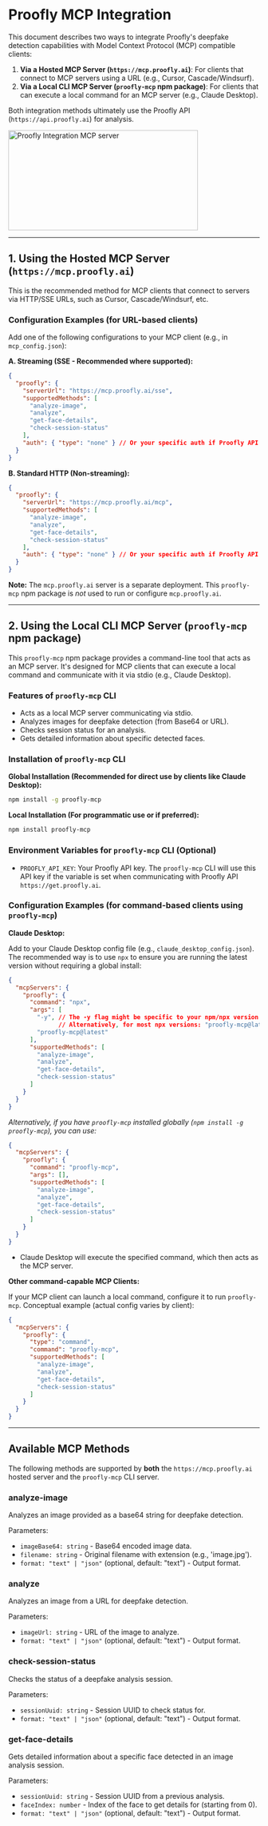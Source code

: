 # Proofly MCP Integration

This document describes two ways to integrate Proofly's deepfake detection capabilities with Model Context Protocol (MCP) compatible clients:

1.  **Via a Hosted MCP Server (`https://mcp.proofly.ai`)**: For clients that connect to MCP servers using a URL (e.g., Cursor, Cascade/Windsurf).
2.  **Via a Local CLI MCP Server (`proofly-mcp` npm package)**: For clients that can execute a local command for an MCP server (e.g., Claude Desktop).

Both integration methods ultimately use the Proofly API (`https://api.proofly.ai`) for analysis.

<a href="https://glama.ai/mcp/servers/@Proofly-AI/mcp">
  <img width="380" height="200" src="https://glama.ai/mcp/servers/@Proofly-AI/mcp/badge" alt="Proofly Integration MCP server" />
</a>

---

## 1. Using the Hosted MCP Server (`https://mcp.proofly.ai`)

This is the recommended method for MCP clients that connect to servers via HTTP/SSE URLs, such as Cursor, Cascade/Windsurf, etc.

### Configuration Examples (for URL-based clients)

Add one of the following configurations to your MCP client (e.g., in `mcp_config.json`):

**A. Streaming (SSE - Recommended where supported):**

```json
{
  "proofly": {
    "serverUrl": "https://mcp.proofly.ai/sse",
    "supportedMethods": [
      "analyze-image",
      "analyze",
      "get-face-details",
      "check-session-status"
    ],
    "auth": { "type": "none" } // Or your specific auth if Proofly API https:/get.proofly.ai requires it
  }
}
```

**B. Standard HTTP (Non-streaming):**

```json
{
  "proofly": {
    "serverUrl": "https://mcp.proofly.ai/mcp",
    "supportedMethods": [
      "analyze-image",
      "analyze",
      "get-face-details",
      "check-session-status"
    ],
    "auth": { "type": "none" } // Or your specific auth if Proofly API https:/get.proofly.ai requires it
  }
}
```

**Note:** The `mcp.proofly.ai` server is a separate deployment. This `proofly-mcp` npm package is *not* used to run or configure `mcp.proofly.ai`.

---

## 2. Using the Local CLI MCP Server (`proofly-mcp` npm package)

This `proofly-mcp` npm package provides a command-line tool that acts as an MCP server. It's designed for MCP clients that can execute a local command and communicate with it via stdio (e.g., Claude Desktop).

### Features of `proofly-mcp` CLI

- Acts as a local MCP server communicating via stdio.
- Analyzes images for deepfake detection (from Base64 or URL).
- Checks session status for an analysis.
- Gets detailed information about specific detected faces.

### Installation of `proofly-mcp` CLI

**Global Installation (Recommended for direct use by clients like Claude Desktop):**

```bash
npm install -g proofly-mcp
```

**Local Installation (For programmatic use or if preferred):**

```bash
npm install proofly-mcp
```

### Environment Variables for `proofly-mcp` CLI (Optional)

- `PROOFLY_API_KEY`: Your Proofly API key. The `proofly-mcp` CLI will use this API key if the variable is set when communicating with Proofly API `https://get.proofly.ai`.

### Configuration Examples (for command-based clients using `proofly-mcp`)

**Claude Desktop:**

Add to your Claude Desktop config file (e.g., `claude_desktop_config.json`). The recommended way is to use `npx` to ensure you are running the latest version without requiring a global install:

```json
{
  "mcpServers": {
    "proofly": {
      "command": "npx",
      "args": [
        "-y", // The -y flag might be specific to your npm/npx version or aliasing for auto-confirmation.
              // Alternatively, for most npx versions: "proofly-mcp@latest"
        "proofly-mcp@latest"
      ],
      "supportedMethods": [
        "analyze-image",
        "analyze",
        "get-face-details",
        "check-session-status"
      ]
    }
  }
}
```

*Alternatively, if you have `proofly-mcp` installed globally (`npm install -g proofly-mcp`), you can use:*

```json
{
  "mcpServers": {
    "proofly": {
      "command": "proofly-mcp",
      "args": [],
      "supportedMethods": [
        "analyze-image",
        "analyze",
        "get-face-details",
        "check-session-status"
      ]
    }
  }
}
```

- Claude Desktop will execute the specified command, which then acts as the MCP server.

**Other command-capable MCP Clients:**

If your MCP client can launch a local command, configure it to run `proofly-mcp`.
Conceptual example (actual config varies by client):

```json
{
  "mcpServers": {
    "proofly": {
      "type": "command",
      "command": "proofly-mcp",
      "supportedMethods": [
        "analyze-image",
        "analyze",
        "get-face-details",
        "check-session-status"
      ]
    }
  }
}
```

---

## Available MCP Methods

The following methods are supported by **both** the `https://mcp.proofly.ai` hosted server and the `proofly-mcp` CLI server.

### analyze-image

Analyzes an image provided as a base64 string for deepfake detection.

Parameters:
- `imageBase64: string` - Base64 encoded image data.
- `filename: string` - Original filename with extension (e.g., 'image.jpg').
- `format: "text" | "json"` (optional, default: "text") - Output format.

### analyze

Analyzes an image from a URL for deepfake detection.

Parameters:
- `imageUrl: string` - URL of the image to analyze.
- `format: "text" | "json"` (optional, default: "text") - Output format.

### check-session-status

Checks the status of a deepfake analysis session.

Parameters:
- `sessionUuid: string` - Session UUID to check status for.
- `format: "text" | "json"` (optional, default: "text") - Output format.

### get-face-details

Gets detailed information about a specific face detected in an image analysis session.

Parameters:
- `sessionUuid: string` - Session UUID from a previous analysis.
- `faceIndex: number` - Index of the face to get details for (starting from 0).
- `format: "text" | "json"` (optional, default: "text") - Output format.